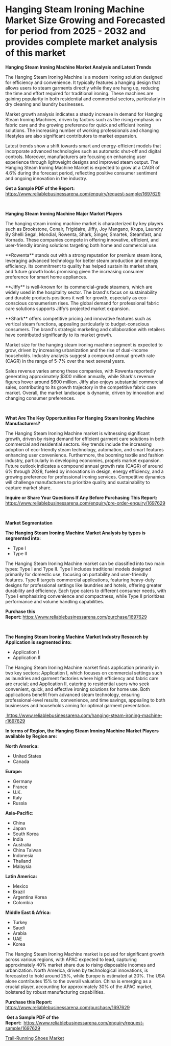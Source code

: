 <p><h1>Hanging Steam Ironing Machine Market Size Growing and Forecasted for period from 2025 - 2032 and provides complete market analysis of this market</h1></p><p><strong>Hanging Steam Ironing Machine Market Analysis and Latest Trends</strong></p>
<p><p>The Hanging Steam Ironing Machine is a modern ironing solution designed for efficiency and convenience. It typically features a hanging design that allows users to steam garments directly while they are hung up, reducing the time and effort required for traditional ironing. These machines are gaining popularity in both residential and commercial sectors, particularly in dry cleaning and laundry businesses.</p><p>Market growth analysis indicates a steady increase in demand for Hanging Steam Ironing Machines, driven by factors such as the rising emphasis on fabric care and the growing preference for quick and efficient ironing solutions. The increasing number of working professionals and changing lifestyles are also significant contributors to market expansion. </p><p>Latest trends show a shift towards smart and energy-efficient models that incorporate advanced technologies such as automatic shut-off and digital controls. Moreover, manufacturers are focusing on enhancing user experience through lightweight designs and improved steam output. The Hanging Steam Ironing Machine Market is expected to grow at a CAGR of 4.6% during the forecast period, reflecting positive consumer sentiment and ongoing innovation in the industry.</p></p>
<p><strong>Get a Sample PDF of the Report:&nbsp;</strong> <a href="https://www.reliablebusinessarena.com/enquiry/request-sample/1697629?utm_campaign=2039&utm_medium=2&utm_source=Github&utm_content=ia&utm_term=24032025&utm_id=hanging-steam-ironing-machine">https://www.reliablebusinessarena.com/enquiry/request-sample/1697629</a></p>
<p>&nbsp;</p>
<p><strong>Hanging Steam Ironing Machine Major Market Players</strong></p>
<p><p>The hanging steam ironing machine market is characterized by key players such as Brookstone, Conair, Frigidaire, Jiffy, Joy Mangano, Krups, Laundry By Shelli Segal, Mondial, Rowenta, Shark, Singer, Smartek, Steamfast, and Vornado. These companies compete in offering innovative, efficient, and user-friendly ironing solutions targeting both home and commercial use.</p><p>**Rowenta** stands out with a strong reputation for premium steam irons, leveraging advanced technology for better steam production and energy efficiency. Its commitment to quality has helped sustain its market share, and future growth looks promising given the increasing consumer preference for smart home appliances.</p><p>**Jiffy** is well-known for its commercial-grade steamers, which are widely used in the hospitality sector. The brand's focus on sustainability and durable products positions it well for growth, especially as eco-conscious consumerism rises. The global demand for professional fabric care solutions supports Jiffy’s projected market expansion.</p><p>**Shark** offers competitive pricing and innovative features such as vertical steam functions, appealing particularly to budget-conscious consumers. The brand's strategic marketing and collaboration with retailers have contributed significantly to its market growth. </p><p>Market size for the hanging steam ironing machine segment is expected to grow, driven by increasing urbanization and the rise of dual-income households. Industry analysts suggest a compound annual growth rate (CAGR) in the range of 5-7% over the next several years.</p><p>Sales revenue varies among these companies, with Rowenta reportedly generating approximately $300 million annually, while Shark's revenue figures hover around $600 million. Jiffy also enjoys substantial commercial sales, contributing to its growth trajectory in the competitive fabric care market. Overall, the market landscape is dynamic, driven by innovation and changing consumer preferences.</p></p>
<p>&nbsp;</p>
<p><strong>What Are The Key Opportunities For Hanging Steam Ironing Machine Manufacturers?</strong></p>
<p><p>The Hanging Steam Ironing Machine market is witnessing significant growth, driven by rising demand for efficient garment care solutions in both commercial and residential sectors. Key trends include the increasing adoption of eco-friendly steam technology, automation, and smart features enhancing user convenience. Furthermore, the booming textile and fashion industry, particularly in developing economies, propels market expansion. Future outlook indicates a compound annual growth rate (CAGR) of around 6% through 2028, fueled by innovations in design, energy efficiency, and a growing preference for professional ironing services. Competitive dynamics will challenge manufacturers to prioritize quality and sustainability to capture market share.</p></p>
<p><strong>Inquire or Share Your Questions If Any Before Purchasing This Report:</strong> <a href="https://www.reliablebusinessarena.com/enquiry/pre-order-enquiry/1697629?utm_campaign=2039&utm_medium=2&utm_source=Github&utm_content=ia&utm_term=24032025&utm_id=hanging-steam-ironing-machine">https://www.reliablebusinessarena.com/enquiry/pre-order-enquiry/1697629</a></p>
<p>&nbsp;</p>
<p><strong>Market Segmentation</strong></p>
<p><strong>The Hanging Steam Ironing Machine Market Analysis by types is segmented into:</strong></p>
<p><ul><li>Type I</li><li>Type II</li></ul></p>
<p><p>The Hanging Steam Ironing Machine market can be classified into two main types: Type I and Type II. Type I includes traditional models designed primarily for domestic use, focusing on portability and user-friendly features. Type II targets commercial applications, featuring heavy-duty designs for professional settings like laundries and hotels, offering greater durability and efficiency. Each type caters to different consumer needs, with Type I emphasizing convenience and compactness, while Type II prioritizes performance and volume handling capabilities.</p></p>
<p><strong>Purchase this Report:&nbsp;</strong><a href="https://www.reliablebusinessarena.com/purchase/1697629?utm_campaign=2039&utm_medium=2&utm_source=Github&utm_content=ia&utm_term=24032025&utm_id=hanging-steam-ironing-machine">https://www.reliablebusinessarena.com/purchase/1697629</a></p>
<p>&nbsp;</p>
<p><strong>The Hanging Steam Ironing Machine Market Industry Research by Application is segmented into:</strong></p>
<p><ul><li>Application I</li><li>Application II</li></ul></p>
<p><p>The Hanging Steam Ironing Machine market finds application primarily in two key sectors: Application I, which focuses on commercial settings such as laundries and garment factories where high efficiency and fabric care are crucial; and Application II, catering to residential users who seek convenient, quick, and effective ironing solutions for home use. Both applications benefit from advanced steam technology, ensuring professional-level results, convenience, and time savings, appealing to both businesses and households aiming for optimal garment presentation.</p></p>
<p><a href="https://www.reliablebusinessarena.com/hanging-steam-ironing-machine-r1697629?utm_campaign=2039&utm_medium=2&utm_source=Github&utm_content=ia&utm_term=24032025&utm_id=hanging-steam-ironing-machine">&nbsp;https://www.reliablebusinessarena.com/hanging-steam-ironing-machine-r1697629</a></p>
<p><strong>In terms of Region, the Hanging Steam Ironing Machine Market Players available by Region are:</strong></p>
<p>
    <p> <strong> North America: </strong>
        <ul>
            <li>United States</li>
            <li>Canada</li>
        </ul>
        </p> 
    <p> <strong> Europe: </strong>
        <ul>
            <li>Germany</li>
            <li>France</li>
            <li>U.K.</li>
            <li>Italy</li>
            <li>Russia</li>
        </ul>
        </p> 
    <p> <strong> Asia-Pacific: </strong>
        <ul>
            <li>China</li>
            <li>Japan</li>
            <li>South Korea</li>
            <li>India</li>
            <li>Australia</li>
            <li>China Taiwan</li>
            <li>Indonesia</li>
            <li>Thailand</li>
            <li>Malaysia</li>
        </ul>
        </p> 
    <p> <strong> Latin America: </strong>
        <ul>
            <li>Mexico</li>
            <li>Brazil</li>
            <li>Argentina Korea</li>
            <li>Colombia</li>
        </ul>
        </p> 
    <p> <strong> Middle East & Africa: </strong>
        <ul>
            <li>Turkey</li>
            <li>Saudi</li>
            <li>Arabia</li>
            <li>UAE</li>
            <li>Korea</li>
        </ul>
    </p>
    </p>
<p><p>The Hanging Steam Ironing Machine market is poised for significant growth across various regions, with APAC expected to lead, capturing approximately 40% market share due to rising disposable incomes and urbanization. North America, driven by technological innovations, is forecasted to hold around 25%, while Europe is estimated at 20%. The USA alone contributes 15% to the overall valuation. China is emerging as a crucial player, accounting for approximately 30% of the APAC market, bolstered by robust manufacturing capabilities.</p></p>
<p><strong>Purchase this Report: </strong><a href="https://www.reliablebusinessarena.com/purchase/1697629?utm_campaign=2039&utm_medium=2&utm_source=Github&utm_content=ia&utm_term=24032025&utm_id=hanging-steam-ironing-machine">https://www.reliablebusinessarena.com/purchase/1697629</a></p>
<p>&nbsp;<strong>Get a Sample PDF of the Report:&nbsp;&nbsp;</strong><a href="https://www.reliablebusinessarena.com/enquiry/request-sample/1697629?utm_campaign=2039&utm_medium=2&utm_source=Github&utm_content=ia&utm_term=24032025&utm_id=hanging-steam-ironing-machine">https://www.reliablebusinessarena.com/enquiry/request-sample/1697629</a></p>
<p><strong></strong></p>
<p><p><a href="https://github.com/indrystar/Market-Research-Report-List-5/blob/main/trail-running-shoes-market.md?utm_campaign=2039&utm_medium=2&utm_source=Github&utm_content=ia&utm_term=24032025&utm_id=hanging-steam-ironing-machine">Trail-Running Shoes Market</a></p></p>